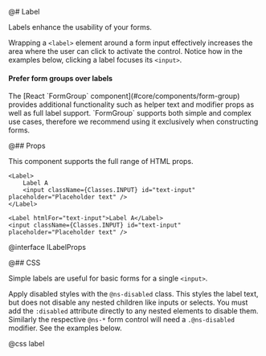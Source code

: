 @# Label

Labels enhance the usability of your forms.

Wrapping a `<label>` element around a form input effectively increases the area
where the user can click to activate the control. Notice how in the examples
below, clicking a label focuses its `<input>`.

<div class="@ns-callout @ns-intent-warning @ns-icon-warning-sign">
    <h4 class="@ns-heading">Prefer form groups over labels</h4>
    The [React `FormGroup` component](#core/components/form-group) provides
    additional functionality such as helper text and modifier props as well as
    full label support. `FormGroup` supports both simple and complex use cases,
    therefore we recommend using it exclusively when constructing forms.
</div>

@## Props

This component supports the full range of HTML props.

```tsx
<Label>
    Label A
    <input className={Classes.INPUT} id="text-input" placeholder="Placeholder text" />
</Label>

<Label htmlFor="text-input">Label A</Label>
<input className={Classes.INPUT} id="text-input" placeholder="Placeholder text" />
```

@interface ILabelProps

@## CSS

Simple labels are useful for basic forms for a single `<input>`.

Apply disabled styles with the `@ns-disabled` class. This styles the label text,
but does not disable any nested children like inputs or selects. You must add
the `:disabled` attribute directly to any nested elements to disable them.
Similarly the respective `@ns-*` form control will need a `.@ns-disabled`
modifier. See the examples below.

@css label
